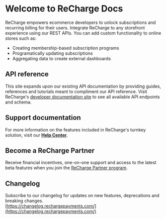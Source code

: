 # Welcome to ReCharge Docs
ReCharge empowers ecommerce developers to unlock subscriptions and recurring billing for their users. Integrate ReCharge to any storefront experience using our REST APIs. You can add custom functionality to online stores such as:

- Creating membership-based subscription programs
- Programatically updating subscriptions 
- Aggregating data to create external dashboards

## API reference

This site expands upon our existing API documentation by providing guides, references and tutorials meant to compliment our API reference. Visit ReCharge's [developer documentation site](https://developer.rechargepayments.com/) to see all available API endpoints and schema.

## Support documentation

For more information on the features included in ReCharge's turnkey solution, visit our **[Help Center](https://support.rechargepayments.com/hc/en-us)**.


## Become a ReCharge Partner
Receive financial incentives, one-on-one support and access to the latest beta features when you join the [ReCharge Partner program](https://rechargepayments.com/partners/).

## Changelog
Subscribe to our changelog for updates on new features, deprecations and breaking changes.
<br>
[https://changelog.rechargepayments.com/](https://changelog.rechargepayments.com/)
